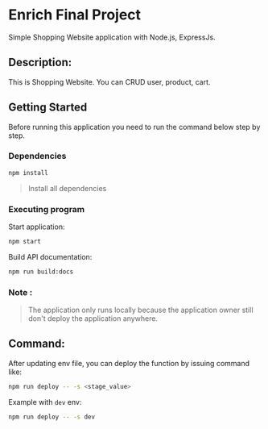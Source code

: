# Enrich Final Project
Simple Shopping Website application with Node.js, ExpressJs.

## Description:

  This is Shopping Website. You can CRUD user, product, cart. 

## Getting Started

Before running this application you need to run the command below step by step.

### Dependencies

```bash
npm install
```
> Install all dependencies

### Executing program

Start application:

```bash
npm start
```

Build API documentation:

```bash
npm run build:docs
```

### Note :

> The application only runs locally because the application owner still don't deploy the application anywhere.

## Command:

After updating env file, you can deploy the function by issuing command like:

```bash
npm run deploy -- -s <stage_value>
```

Example with `dev` env:

```bash
npm run deploy -- -s dev
```
